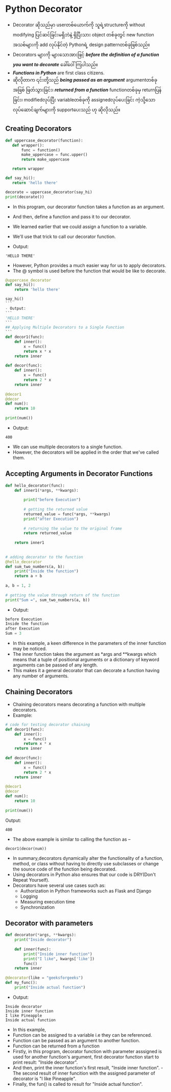 # Python Decorator
- Decorator ဆိုသည်မှာ userတစ်ယောက်ကို သူရဲ့structureကို without modifying ပြင်ဆင်ခြင်းမရှိဘဲနဲ့ ရှိပြီးသား object တစ်ခုတွင် new function အသစ်များကို add လုပ်နိုင်တဲ့ Pythonရဲ့ design patternတစ်ခုဖြစ်သည်။ 
- Decorators များကို များသောအားဖြင့် ***before the definition of a function you want to decorate*** ခေါ်ဝေါ်ကြပါသည်။
- ***Functions in Python*** are first class citizens. 
- ဆိုလိုတာက ၎င်းတို့သည် ***being passed as an argument*** argumentတစ်ခုအဖြစ် ဖြတ်သွားခြင်း၊ ***returned from a function*** functionတစ်ခုမှ returnပြန်ခြင်း၊ modifiedလုပ်ပြီး variableတစ်ခုကို assignedလုပ်ပေးခြင်း ကဲ့သို့သော လုပ်ဆောင်ချက်များကို supportပေးသည် ဟု ဆိုလိုသည်။

 ## Creating Decorators
 
 ~~~Python
 def uppercase_decorator(function):
    def wrapper():
        func = function()
        make_uppercase = func.upper()
        return make_uppercase

    return wrapper

def say_hi():
    return 'hello there'

decorate = uppercase_decorator(say_hi)
print(decorate())
~~~
- In this program, our decorator function takes a function as an argument.
- And then, define a function and pass it to our decorator.
- We learned earlier that we could assign a function to a variable. 
- We'll use that trick to call our decorator function.

- Output:
```
'HELLO THERE'
```

- However, Python provides a much easier way for us to apply decorators. 
- The @ symbol is used before the function that would be like to decorate. 

~~~Python
@uppercase_decorator
def say_hi():
    return 'hello there'

say_hi()
```
- Output:
```
'HELLO THERE'
```
## Applying Multiple Decorators to a Single Function
```
def decor1(func):
    def inner():
        x = func()
        return x * x
    return inner
 
def decor(func):
    def inner():
        x = func()
        return 2 * x
    return inner
 
@decor1
@decor
def num():
    return 10
 
print(num())
~~~

- Output:
```
400
```

- We can use multiple decorators to a single function. 
- However, the decorators will be applied in the order that we've called them.

## Accepting Arguments in Decorator Functions
~~~Python
def hello_decorator(func):
    def inner1(*args, **kwargs):
         
        print("before Execution")
         
        # getting the returned value
        returned_value = func(*args, **kwargs)
        print("after Execution")
         
        # returning the value to the original frame
        return returned_value
         
    return inner1
 
 
# adding decorator to the function
@hello_decorator
def sum_two_numbers(a, b):
    print("Inside the function")
    return a + b
 
a, b = 1, 2
 
# getting the value through return of the function
print("Sum =", sum_two_numbers(a, b))
~~~

- Output:
~~~Python
before Execution
Inside the function
after Execution
Sum = 3
~~~
- In this example, a keen difference in the parameters of the inner function may be noticed. 
- The inner function takes the argument as *args and **kwargs which means that a tuple of positional arguments or a dictionary of keyword arguments can be passed of any length. 
- This makes it a general decorator that can decorate a function having any number of arguments.

## Chaining Decorators
- Chaining decorators means decorating a function with multiple decorators.
- Example:

~~~Python
# code for testing decorator chaining
def decor1(func):
    def inner():
        x = func()
        return x * x
    return inner
 
def decor(func):
    def inner():
        x = func()
        return 2 * x
    return inner
 
@decor1
@decor
def num():
    return 10
 
print(num())
~~~
Output:
```
400
```
- The above example is similar to calling the function as –
```
decor1(decor(num))
```
- In summary,decorators dynamically alter the functionality of a function, method, or class without having to directly use subclasses or change the source code of the function being decorated. 
- Using decorators in Python also ensures that our code is DRY(Don't Repeat Yourself). 
- Decorators have several use cases such as:
    - Authorization in Python frameworks such as Flask and Django
    - Logging
    - Measuring execution time
    - Synchronization

## Decorator with parameters
~~~Python
def decorator(*args, **kwargs):
    print("Inside decorator")
     
    def inner(func):
        print("Inside inner function")
        print("I like", kwargs['like'])
        func()   
    return inner
 
@decorator(like = "geeksforgeeks")
def my_func():
    print("Inside actual function")
~~~
- Output:
```
Inside decorator
Inside inner function
I like Pineapple
Inside actual function
```
- In this example,
- Function can be assigned to a variable i.e they can be referenced.
- Function can be passed as an argument to another function.
- Function can be returned from a function 
- Firstly, in this program, decorator function with parameter asssigned is used for another function's argument, first decorator function start to print result: "Inside decorator". 
- And then, print the inner function's first result, "Inside inner function".
-The second result of inner funcition with the assigned parameter of decorator is "I like Pineapple".
- Finally,  the fun() is called to result for "Inside actual function".
